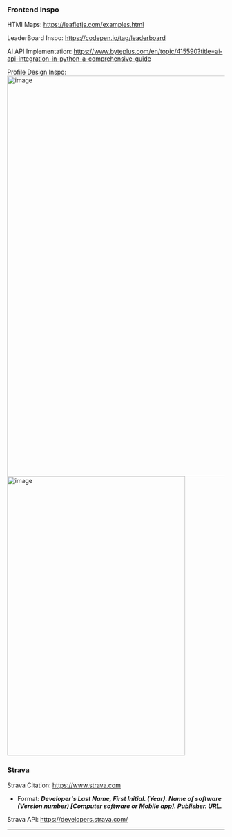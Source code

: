 ### Frontend Inspo

HTMl Maps:
https://leafletjs.com/examples.html


LeaderBoard Inspo:
https://codepen.io/tag/leaderboard

AI API Implementation:
https://www.byteplus.com/en/topic/415590?title=ai-api-integration-in-python-a-comprehensive-guide

Profile Design Inspo:
<img width="1917" height="927" alt="image" src="https://github.com/user-attachments/assets/84e7ee25-d6b0-4721-b6aa-24c3ca31fcbe" />
<img width="412" height="647" alt="image" src="https://github.com/user-attachments/assets/83a95f98-865c-4c52-8c02-4b7affa6b229" />

### Strava

Strava Citation:
https://www.strava.com

- Format:
***Developer's Last Name, First Initial. (Year). Name of software (Version number) [Computer software or Mobile app]. Publisher. URL.***

Strava API:
https://developers.strava.com/

---

